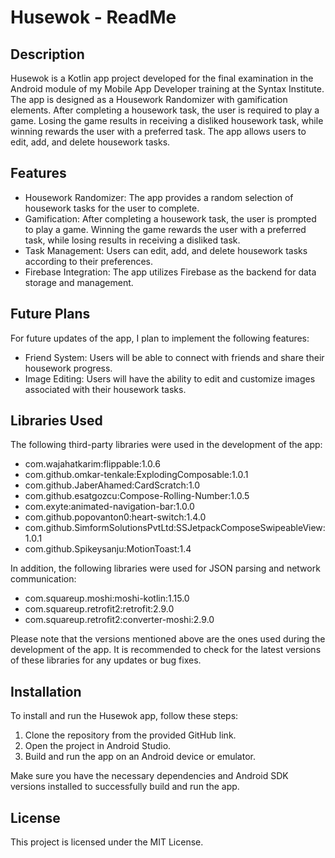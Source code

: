 # Husewok - ReadMe

## Description
Husewok is a Kotlin app project developed for the final examination in the Android module of my Mobile App Developer training at the Syntax Institute. The app is designed as a Housework Randomizer with gamification elements. After completing a housework task, the user is required to play a game. Losing the game results in receiving a disliked housework task, while winning rewards the user with a preferred task. The app allows users to edit, add, and delete housework tasks. 

## Features
- Housework Randomizer: The app provides a random selection of housework tasks for the user to complete.
- Gamification: After completing a housework task, the user is prompted to play a game. Winning the game rewards the user with a preferred task, while losing results in receiving a disliked task.
- Task Management: Users can edit, add, and delete housework tasks according to their preferences.
- Firebase Integration: The app utilizes Firebase as the backend for data storage and management.

## Future Plans
For future updates of the app, I plan to implement the following features:
- Friend System: Users will be able to connect with friends and share their housework progress.
- Image Editing: Users will have the ability to edit and customize images associated with their housework tasks.

## Libraries Used
The following third-party libraries were used in the development of the app:

- com.wajahatkarim:flippable:1.0.6
- com.github.omkar-tenkale:ExplodingComposable:1.0.1
- com.github.JaberAhamed:CardScratch:1.0
- com.github.esatgozcu:Compose-Rolling-Number:1.0.5
- com.exyte:animated-navigation-bar:1.0.0
- com.github.popovanton0:heart-switch:1.4.0
- com.github.SimformSolutionsPvtLtd:SSJetpackComposeSwipeableView:1.0.1
- com.github.Spikeysanju:MotionToast:1.4

In addition, the following libraries were used for JSON parsing and network communication:

- com.squareup.moshi:moshi-kotlin:1.15.0
- com.squareup.retrofit2:retrofit:2.9.0
- com.squareup.retrofit2:converter-moshi:2.9.0

Please note that the versions mentioned above are the ones used during the development of the app. It is recommended to check for the latest versions of these libraries for any updates or bug fixes.

## Installation
To install and run the Husewok app, follow these steps:

1. Clone the repository from the provided GitHub link.
2. Open the project in Android Studio.
3. Build and run the app on an Android device or emulator.

Make sure you have the necessary dependencies and Android SDK versions installed to successfully build and run the app.

## License
This project is licensed under the MIT License.
